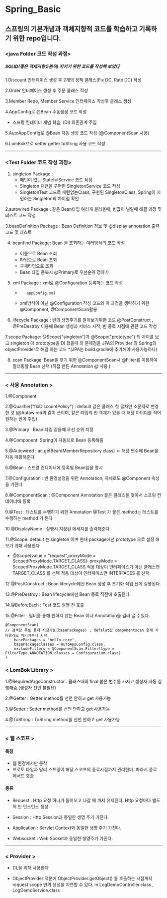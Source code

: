 # Spring_Basic
## 스프링의 기본개념과 객체지향적 코드를 학습하고 기록하기 위한 repo입니다.

###  <java Folder 코드 작성 과정>
##### SOLID(좋은 객체지향 5원칙) 지키기 위한 코드를 작성해 보았다
1.Discount 인터페이스 생성 후 2개의 정책 클래스(Fix DC, Rate DC) 작성

2.Order 인터페이스 생성 후 주문 클래스 작성

3.Member Repo, Member Service 인터페이스 작성후 클래스 생성

4.AppConfig로 @Bean 수동생성 코드 작성 

* 스프링 컨테이너 개념 학습, (DI) 의존관계 주입

5.AutoAppConfig로 @Bean 자동 생성 코드 작성 (@ComponentScan 사용)

6.LomBok으로 setter getter toString 사용 코드 작성

------------
### <Test Folder 코드 작성 과정>

1. singleton Package :
    + 패턴이 없는 StatefulService 코드 작성
    + Singleton 패턴을 구현한 SingletonService 코드 작성
    + SingletonTest 코드로 패턴없는Class, 구현된 SingletonClass, Spring이 지원하는 Singleton의 차이점 확인


2.autowired Package : 같은 Bean타입 여러개 불러올때, 빈값이 널일때 해결 과정 및 테스트 코드 작성

3.beanDefinition Package : Bean Definition 정보 및 @display annotation 출력 코드 및 테스트

4. beanfind Package: Bean 을 조회하는 여러방식의 코드 작성 
    + 이름으로 Bean 조회
    + 타입으로 Bean 조회
    + 구체타입으로 조회
    + Bean 타입 중복시 @Primary로 우선순위 정하기
    

5. xml Package : xml로 @Configuration 등록하는 코드 작성
   +        appConfig.xml
    + xml방식이 아닌 @Configuration 작성 코드와 이 과정을 생략하기 위한 @Component, @ComponentScan활용

6. lifecycle Package : 빈의 생명주기를 알아보기위한 코드 @PostConstruct , @PreDestroy 이용해 Bean 생성과 서비스 시작, 빈 종료 시점에 관란 코드 작성

7.scope Package: @Scope("singleton")과 @Scope("prototype") 의 차이를 보고 singleton 에 prototype을 DI 했을때 의 문제점을 JPA의 Provider 와 Spring의 objectProvider로 해결 하는 코드 *(JPA는 build.gradle에 추가해야  사용가능하다)

8. scan Package: Bean을 찾기 위한 @ComponentScan시 @Filter를 이용하여 필터링할 Bean 선택 (직접 만든 Annotation @ 사용 )

---------
### < 사용 Annotation >
1.@Component

2.@Qualifier("fixDiscountPolicy") : default 값은 클래스 첫 글자만 소문자로 변경한 것
(@Autowired와 같이 쓰이며, 같은 타입의 빈 객체가 있을 때 해당 아이디를 적어 원하는 빈이 주입)

3.@Primary : Bean 타입 같을때 우선 순위 지정

4.@Component: Spring이 자동으로 Bean 등록해줌

5.@Autowired : ac.getBean(MemberRepository.class) <- 해당 변수에 Bean을 자동 매핑해준다.

6.@Bean : 스프링 컨테이너에 등록될 Bean임을 명시

7.@Configuration : 빈 환경설정을 위한 Annotation, 자체로도 @Component 속성을 가진다

8.@ComponentScan : @Component Annotation 붙은 클래스들 찾아서 스프링 컨데이너에 등록

9.@Test : 테스트를 수행하기 위한 Annotation @Test 가 붙은 method는 테스트를 수행하는 method 가 된다

10.@DisplayName : 실행시 지정된 메세지를 출력해준다.

11.@Scope: default 는 singleton 이며 현재 package에선 prototype 으로 설정 해보기 위해 사용한다
+ @Scope(value = "request",proxyMode = ScopedProxyMode.TARGET_CLASS):
  proxyMode = ScopedProxyMode.TARGET_CLASS
  적용 대상이 인터페이스가 아닌 클래스면 TARGET_CLASS 를 선택
  적용 대상이 인터페이스면 INTERFACES 를 선택


12.@PostConstruct : Bean lifecycle에선  Bean 생성 후 초기화 작업 전에 실행된다.

13.@PreDestroy : Bean lifecycle에선 Bean 종료 직전에 호출된다. 

14.@BeforeEach : Test 코드 실행 전 호출

15.@Filter : 필터를 통해 원하지 않는 Bean 이나 Annotation을 걸러 낼 수있다. 

```
@ComponentScan(
// 검색할 루트 폴더 지정가능(basePackages) , defalut값 componentscan 현재 자바클래스 패키지부터 시작
    basePackages = "hello.core",
    basePackageClasses = AutoAppConfig.class,
    excludeFilters = @ComponentScan.Filter(type = FilterType.ANNOTATION,classes = Configuration.class)
)
```




### < LomBok Library >
1.@RequiredArgsConstructor : 클래스내의 final 붙은 변수를 가지고 생성자 자동 실행해줌 (생성자 선언 불필요)

2.@Getter : Getter method를 선언 안하고 get 사용가능

3.@Setter : Setter method를 선언 안하고 get 사용가능

4.@ToString : ToString method를 선언 안하고 get 사용가능

------

### < 웹 스코프 >

#### 특징
+ 웹 환경에서만 동작
+ 프로토 타입과 달리 스프링이 해당 스코프의 종료시점까지 관리한다. 따라서 종료 메서드 호출

#### 종류

+ Request : Http 요청 하나가 들어오고 나갈 때 까지 유지된다. Http 요청마다 별도의 빈 인스턴스 생성

+ Session : Http Session과 동일한 생명 주기 가진다.

+ Application : Servlet Context와 동일한 생명 주기 가진다.

+ Websocket : Web Socket과 동일한 생명주기 가진다.

-------------
### < Provider >

+ DL을 위해 사용한다 
  
+ ObjectProvider 덕분에 ObjectProvider.getObject() 를 호출하는 시점까지 request scope 빈의
  생성을 지연할 수 있다. in LogDemoController.class , LogDemoService.class
